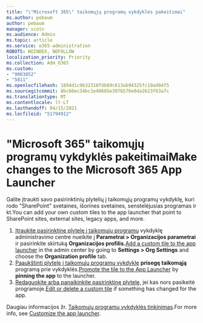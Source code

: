 ```yaml
---
title: "\"Microsoft 365\" taikomųjų programų vykdyklės pakeitimai"
ms.author: pebaum
author: pebaum
manager: scotv
ms.audience: Admin
ms.topic: article
ms.service: o365-administration
ROBOTS: NOINDEX, NOFOLLOW
localization_priority: Priority
ms.collection: Adm_O365
ms.custom:
- "9003052"
- "5811"
ms.openlocfilehash: 1894d1c9b32318fdb69c613ab94325fc19ad04f5
ms.sourcegitcommit: 8bc60ec34bc1e40685e3976576e04a2623f63a7c
ms.translationtype: MT
ms.contentlocale: lt-LT
ms.lasthandoff: 04/15/2021
ms.locfileid: "51794912"
---
```

# <a name="make-changes-to-the-microsoft-365-app-launcher"></a><span data-ttu-id="47d58-102">"Microsoft 365" taikomųjų programų vykdyklės pakeitimai</span><span class="sxs-lookup"><span data-stu-id="47d58-102">Make changes to the Microsoft 365 App Launcher</span></span>

<span data-ttu-id="47d58-103">Galite įtraukti savo pasirinktinių plytelių į taikomųjų programų vykdyklę, kuri rodo "SharePoint" svetaines, išorines svetaines, senstelėjusias programas ir kt.</span><span class="sxs-lookup"><span data-stu-id="47d58-103">You can add your own custom tiles to the app launcher that point to SharePoint sites, external sites, legacy apps, and more.</span></span>

1. <span data-ttu-id="47d58-104">[Įtraukite pasirinktinę plytelę į taikomųjų programų](https://docs.microsoft.com/microsoft-365/admin/manage/customize-the-app-launcher) vykdyklę administravimo centre nueikite į **Parametrai > Organizacijos parametrai** ir pasirinkite skirtuką **Organizacijos profilis.**</span><span class="sxs-lookup"><span data-stu-id="47d58-104">[Add a custom tile to the app launcher](https://docs.microsoft.com/microsoft-365/admin/manage/customize-the-app-launcher) in the admin center by going to  **Settings > Org Settings**  and choose the  **Organization profile** tab.</span></span>
2. <span data-ttu-id="47d58-105">[Paaukštinti plytelę į taikomųjų programų vykdyklę](https://docs.microsoft.com/microsoft-365/admin/manage/customize-the-app-launcher#promote-the-tile-to-app-launcher) **prisegę taikomąją** programą prie vykdyklės.</span><span class="sxs-lookup"><span data-stu-id="47d58-105">[Promote the tile to the App Launcher](https://docs.microsoft.com/microsoft-365/admin/manage/customize-the-app-launcher#promote-the-tile-to-app-launcher) by **pinning the app** to the launcher.</span></span>
3. <span data-ttu-id="47d58-106">[Redaguokite arba panaikinkite pasirinktinę plytelę,](https://docs.microsoft.com/microsoft-365/admin/manage/customize-the-app-launcher#edit-or-delete-a-custom-tile) jei kas nors pasikeitė programoje.</span><span class="sxs-lookup"><span data-stu-id="47d58-106">[Edit or delete a custom tile](https://docs.microsoft.com/microsoft-365/admin/manage/customize-the-app-launcher#edit-or-delete-a-custom-tile) if something has changed for the app.</span></span>

<span data-ttu-id="47d58-107">Daugiau informacijos žr. [Taikomųjų programų vykdyklės tinkinimas](https://docs.microsoft.com/microsoft-365/admin/manage/customize-the-app-launcher).</span><span class="sxs-lookup"><span data-stu-id="47d58-107">For more info, see [Customize the app launcher](https://docs.microsoft.com/microsoft-365/admin/manage/customize-the-app-launcher).</span></span>

